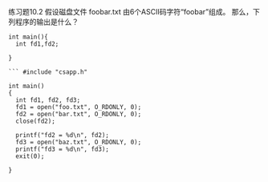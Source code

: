 
练习题10.2
假设磁盘文件 foobar.txt 由6个ASCII码字符“foobar”组成。 那么，下列程序的输出是什么？
``` #include "csapp.h"
int main(){
  int fd1,fd2;

}

``` #include "csapp.h"

int main()
{
  int fd1, fd2, fd3;
  fd1 = open("foo.txt", O_RDONLY, 0);
  fd2 = open("bar.txt", O_RDONLY, 0);
  close(fd2);

  printf("fd2 = %d\n", fd2);
  fd3 = open("baz.txt", O_RDONLY, 0);
  printf("fd3 = %d\n", fd3);
  exit(0);

}
